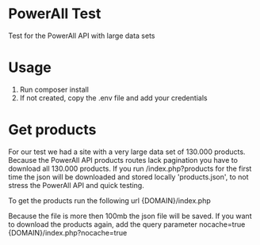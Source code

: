 # PowerAll Test

Test for the PowerAll API with large data sets


# Usage
1. Run composer install
2. If not created, copy the .env file and add your credentials

# Get products
For our test we had a site with a very large data set of 130.000 products. Because the PowerAll API products routes lack pagination you have to download all 130.000 products. If you run /index.php?products for the first time the json will be downloaded and stored locally 'products.json', to not stress the PowerAll API and quick testing.

To get the products run the following url
{DOMAIN}/index.php

Because the file is more then 100mb the json file will be saved. If you want to download the products again, add the query parameter nocache=true
{DOMAIN}/index.php?nocache=true

